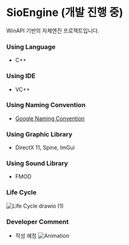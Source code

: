 # SioEngine (개발 진행 중)
WinAPI 기반의 자체엔진 프로젝트입니다.

### Using Language
* C++

### Using IDE
* VC++

### Using Naming Convention
* [Google Naming Convention](https://google.github.io/styleguide/cppguide.html#General_Naming_Rules)

### Using Graphic Library
* DirectX 11, Spine, ImGui

### Using Sound Library
* FMOD

### Life Cycle
![Life Cycle drawio (1)](https://user-images.githubusercontent.com/38973547/206721528-f65760ad-8d38-459d-8a3e-d63f1dcae06d.png)

### Developer Comment
* 작성 예정
![Animation](https://user-images.githubusercontent.com/38973547/212535948-67010205-6edd-4f72-bb85-eb2ed1f9a024.gif)
